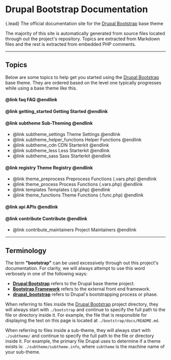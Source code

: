 <!-- @file Documentation landing page and topics for the http://drupal-bootstrap.org site. -->
<!-- @mainpage -->
# Drupal Bootstrap Documentation

{.lead} The official documentation site for the [Drupal Bootstrap] base theme

The majority of this site is automatically generated from source files
located through out the project's repository. Topics are extracted from Markdown
files and the rest is extracted from embedded PHP comments.

---

## Topics

Below are some topics to help get you started using the [Drupal Bootstrap] base
theme. They are ordered based on the level one typically progresses while using
a base theme like this.

#### @link faq FAQ @endlink

#### @link getting_started Getting Started @endlink

#### @link subtheme Sub-Theming @endlink
- @link subtheme_settings Theme Settings @endlink
- @link subtheme_helper_functions Helper Functions @endlink
- @link subtheme_cdn CDN Starterkit @endlink
- @link subtheme_less Less Starterkit @endlink
- @link subtheme_sass Sass Starterkit @endlink

#### @link registry Theme Registry @endlink
- @link theme_preprocess Preprocess Functions (.vars.php) @endlink
- @link theme_process Process Functions (.vars.php) @endlink
- @link templates Templates (.tpl.php) @endlink
- @link theme_functions Theme Functions (.func.php) @endlink

#### @link api APIs @endlink

#### @link contribute Contribute @endlink
- @link contribute_maintainers Project Maintainers @endlink

---

## Terminology

The term **"bootstrap"** can be used excessively through out this project's
documentation. For clarity, we will always attempt to use this word verbosely
in one of the following ways:

- **[Drupal Bootstrap]** refers to the Drupal base theme project.
- **[Bootstrap Framework](http://getbootstrap.com)** refers to the external
  front end framework.
- **[drupal_bootstrap](https://api.drupal.org/apis/drupal_bootstrap)** refers
  to Drupal's bootstrapping process or phase.
  
When referring to files inside the [Drupal Bootstrap] project directory, they
will always start with `./bootstrap` and continue to specify the full path to
the file or directory inside it. For example, the file that is responsible for
displaying the text on this page is located at `./bootstrap/docs/README.md`.

When referring to files inside a sub-theme, they will always start with
`./subtheme/` and continue to specify the full path to the file or directory
inside it. For example, the primary file Drupal uses to determine if a theme
exists is: `./subtheme/subtheme.info`, where `subtheme` is the machine name of
your sub-theme.

[Drupal Bootstrap]: https://www.drupal.org/project/bootstrap
